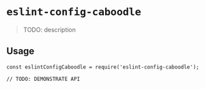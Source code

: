 # `eslint-config-caboodle`

> TODO: description

## Usage

```
const eslintConfigCaboodle = require('eslint-config-caboodle');

// TODO: DEMONSTRATE API
```
